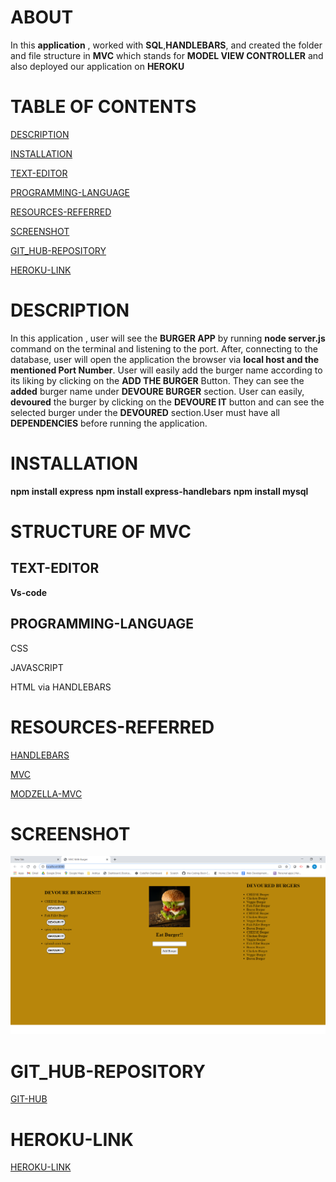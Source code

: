 # ABOUT 

In this **application** , worked with **SQL**,**HANDLEBARS**,
and created the folder and file structure in **MVC** which stands for
**MODEL VIEW CONTROLLER**  and also deployed our application on **HEROKU**

# TABLE OF CONTENTS
[ DESCRIPTION](#DESCRIPTION)

[INSTALLATION](#INSTALLATION)

[TEXT-EDITOR](#TEXT-EDITOR)

[PROGRAMMING-LANGUAGE](#PROGRAMMING-LANGUAGE)

[RESOURCES-REFERRED](#RESOURCES-REFERRED)

[SCREENSHOT](#SCREENSHOT)

[GIT_HUB-REPOSITORY](#GIT_HUB-REPOSITORY)

[ HEROKU-LINK](#HEROKU-LINK) 








# DESCRIPTION

In this application , user will see the **BURGER APP** by running
**node server.js** command on the terminal and listening to the port.
After,  connecting to the database, user will open the application the browser
via **local host and the mentioned Port Number**. User will easily add the burger name according to its liking by clicking on the **ADD THE BURGER** Button.
They can see the **added** burger name under **DEVOURE BURGER** section. User can easily, **devoured** the burger by clicking on the **DEVOURE IT** button and can see the selected burger under the **DEVOURED** section.User must have all **DEPENDENCIES** before running the application.

# INSTALLATION

**npm install express**
**npm install express-handlebars**
**npm install mysql**



# STRUCTURE OF MVC

## TEXT-EDITOR
**Vs-code**

## PROGRAMMING-LANGUAGE

CSS

JAVASCRIPT

HTML via HANDLEBARS

# RESOURCES-REFERRED
[HANDLEBARS](https://handlebarsjs.com/)

[MVC](https://www.tutorialspoint.com/mvc_framework/mvc_framework_introduction.htm)

[MODZELLA-MVC](https://developer.mozilla.org/en-US/docs/Glossary/MVC)


# SCREENSHOT
![BURGER-APP-SCREENSHOT](public/images/2.png)

# GIT_HUB-REPOSITORY
[GIT-HUB](https://github.com/nehreetkaur/burger)

# HEROKU-LINK
[HEROKU-LINK]()